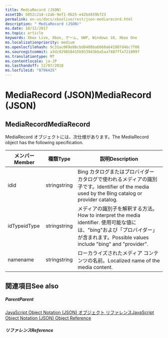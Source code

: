 ```yaml
---
title: MediaRecord (JSON)
assetID: 5052c214-c2ab-9ef1-0b25-e42bd459bf23
permalink: en-us/docs/xboxlive/rest/json-mediarecord.html
description: " MediaRecord (JSON)"
ms.date: 10/12/2017
ms.topic: article
keywords: Xbox Live, Xbox, ゲーム, UWP, Windows 10, Xbox One
ms.localizationpriority: medium
ms.openlocfilehash: 9c31ac069e86cbd0408ba6660a641907d4bc7f06
ms.sourcegitcommit: a3dc929858415b933943bba5aa7487ffa721899f
ms.translationtype: MT
ms.contentlocale: ja-JP
ms.lasthandoff: 12/07/2018
ms.locfileid: "8796425"
---
```

# <a name="mediarecord-json"></a><span data-ttu-id="6eec4-104">MediaRecord (JSON)</span><span class="sxs-lookup"><span data-stu-id="6eec4-104">MediaRecord (JSON)</span></span>
 
<a id="ID4EO"></a>

 
## <a name="mediarecord"></a><span data-ttu-id="6eec4-105">MediaRecord</span><span class="sxs-lookup"><span data-stu-id="6eec4-105">MediaRecord</span></span>
 
<span data-ttu-id="6eec4-106">MediaRecord オブジェクトには、次仕様があります。</span><span class="sxs-lookup"><span data-stu-id="6eec4-106">The MediaRecord object has the following specification.</span></span>
 
| <span data-ttu-id="6eec4-107">メンバー</span><span class="sxs-lookup"><span data-stu-id="6eec4-107">Member</span></span>| <span data-ttu-id="6eec4-108">種類</span><span class="sxs-lookup"><span data-stu-id="6eec4-108">Type</span></span>| <span data-ttu-id="6eec4-109">説明</span><span class="sxs-lookup"><span data-stu-id="6eec4-109">Description</span></span>| 
| --- | --- | --- | 
| <span data-ttu-id="6eec4-110">id</span><span class="sxs-lookup"><span data-stu-id="6eec4-110">id</span></span>| <span data-ttu-id="6eec4-111">string</span><span class="sxs-lookup"><span data-stu-id="6eec4-111">string</span></span>| <span data-ttu-id="6eec4-112">Bing カタログまたはプロバイダー カタログで使われるメディアの識別子です。</span><span class="sxs-lookup"><span data-stu-id="6eec4-112">Identifier of the media used by the Bing catalog or provider catalog.</span></span>| 
| <span data-ttu-id="6eec4-113">idType</span><span class="sxs-lookup"><span data-stu-id="6eec4-113">idType</span></span>| <span data-ttu-id="6eec4-114">string</span><span class="sxs-lookup"><span data-stu-id="6eec4-114">string</span></span>| <span data-ttu-id="6eec4-115">メディアの識別子を解釈する方法。</span><span class="sxs-lookup"><span data-stu-id="6eec4-115">How to interpret the media identifier.</span></span> <span data-ttu-id="6eec4-116">使用可能な値には、"bing"および「プロバイダー」が含まれます。</span><span class="sxs-lookup"><span data-stu-id="6eec4-116">Possible values include "bing" and "provider".</span></span>| 
| <span data-ttu-id="6eec4-117">name</span><span class="sxs-lookup"><span data-stu-id="6eec4-117">name</span></span>| <span data-ttu-id="6eec4-118">string</span><span class="sxs-lookup"><span data-stu-id="6eec4-118">string</span></span>| <span data-ttu-id="6eec4-119">ローカライズされたメディア コンテンツの名前。</span><span class="sxs-lookup"><span data-stu-id="6eec4-119">Localized name of the media content.</span></span>| 
  
<a id="ID4ECC"></a>

 
## <a name="see-also"></a><span data-ttu-id="6eec4-120">関連項目</span><span class="sxs-lookup"><span data-stu-id="6eec4-120">See also</span></span>
 
<a id="ID4EEC"></a>

 
##### <a name="parent"></a><span data-ttu-id="6eec4-121">Parent</span><span class="sxs-lookup"><span data-stu-id="6eec4-121">Parent</span></span> 

[<span data-ttu-id="6eec4-122">JavaScript Object Notation (JSON) オブジェクト リファレンス</span><span class="sxs-lookup"><span data-stu-id="6eec4-122">JavaScript Object Notation (JSON) Object Reference</span></span>](atoc-xboxlivews-reference-json.md)

  
<a id="ID4EQC"></a>

 
##### <a name="reference"></a><span data-ttu-id="6eec4-123">リファレンス</span><span class="sxs-lookup"><span data-stu-id="6eec4-123">Reference</span></span>   